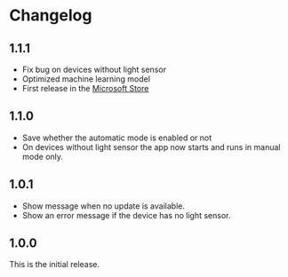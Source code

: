 # Changelog

## 1.1.1

- Fix bug on devices without light sensor
- Optimized machine learning model
- First release in the [Microsoft Store](https://www.microsoft.com/store/productId/9NK5PND0SQ07)

## 1.1.0

- Save whether the automatic mode is enabled or not
- On devices without light sensor the app now starts and runs in manual mode only.

## 1.0.1

- Show message when no update is available.
- Show an error message if the device has no light sensor.

## 1.0.0

This is the initial release.

